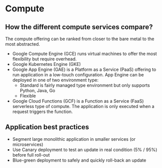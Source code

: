 # Compute

## How the different compute services compare?
The compute offering can be ranked from closer to the bare metal to the most abstracted.

 - Google Compute Engine (GCE) runs virtual machines to offer the most flexibility but require overhead.
 - Google Kubernetes Engine (GKE)
 - Google App Engine (GAE) is a Platform as a Service (PaaS) offering to run application in a low-touch configuration. App Engine can be deployed in one of two environment type:
   - Standard is fairly managed type environment but only supports Python, Java, Go
   - Flexible
 - Google Cloud Functions (GCF) is a Function as a Service (FaaS) serverless type of compute. The application is only executed when a request triggers the function.

## Application best practices
 - Segment large monolithic application in smaller services (or microservices)
 - Use Canary deployment to test an update in real condition (5% / 95%) before full roll-out
 - Blue-green deployment to safely and quickly roll-back an update
